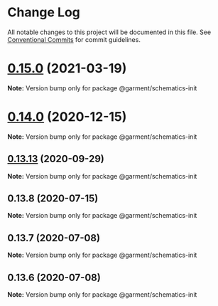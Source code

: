 # Change Log

All notable changes to this project will be documented in this file.
See [Conventional Commits](https://conventionalcommits.org) for commit guidelines.

# [0.15.0](https://github.com/Farfetch/garment/compare/v0.14.6...v0.15.0) (2021-03-19)

**Note:** Version bump only for package @garment/schematics-init





# [0.14.0](https://github.com/Farfetch/garment/compare/v0.13.14...v0.14.0) (2020-12-15)

**Note:** Version bump only for package @garment/schematics-init





## [0.13.13](https://github.com/Farfetch/garment/compare/v0.13.12...v0.13.13) (2020-09-29)

**Note:** Version bump only for package @garment/schematics-init





## 0.13.8 (2020-07-15)

**Note:** Version bump only for package @garment/schematics-init





## 0.13.7 (2020-07-08)

**Note:** Version bump only for package @garment/schematics-init





## 0.13.6 (2020-07-08)

**Note:** Version bump only for package @garment/schematics-init
